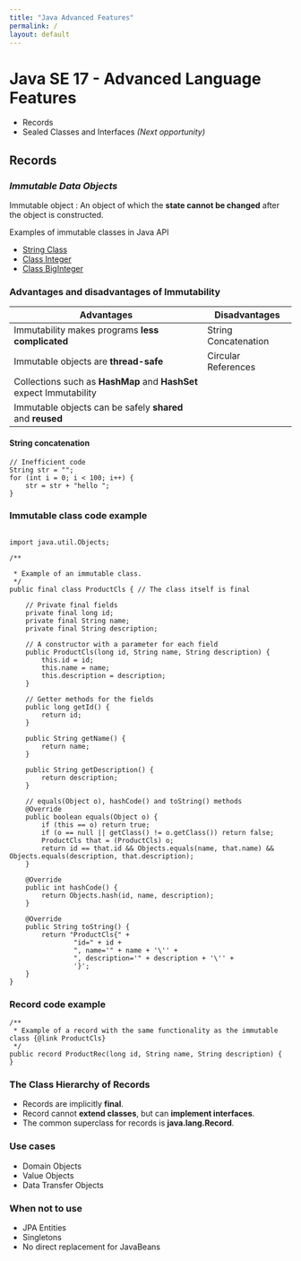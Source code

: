 ```yaml
---
title: "Java Advanced Features"
permalink: / 
layout: default
---
```



# Java SE 17 - Advanced Language Features

- Records
- Sealed Classes and Interfaces  *(Next opportunity)*

## Records

### *Immutable Data Objects*

Immutable object
: An object of which the **state cannot be changed** after the object is constructed.

Examples of immutable classes in Java API

- [String Class](https://docs.oracle.com/en/java/javase/17/docs/api/java.base/java/lang/String.html)
- [Class Integer](https://docs.oracle.com/en/java/javase/17/docs/api/java.base/java/lang/Integer.html)
- [Class BigInteger](https://docs.oracle.com/en/java/javase/17/docs/api/java.base/java/math/BigInteger.html)

### Advantages and disadvantages of Immutability

| Advantages                                                          | Disadvantages        |
|---------------------------------------------------------------------|----------------------|
| Immutability makes programs **less complicated**                    | String Concatenation |
| Immutable objects are **thread-safe**                               | Circular References  |
| Collections such as **HashMap** and **HashSet** expect Immutability |                      |
| Immutable objects can be safely **shared** and **reused**           |                      |

#### String concatenation

```
// Inefficient code
String str = "";
for (int i = 0; i < 100; i++) {
    str = str + "hello ";
}
```

### Immutable class code example

```

import java.util.Objects;

/**

 * Example of an immutable class.
 */
public final class ProductCls { // The class itself is final

    // Private final fields
    private final long id;
    private final String name;
    private final String description;

    // A constructor with a parameter for each field
    public ProductCls(long id, String name, String description) {
        this.id = id;
        this.name = name;
        this.description = description;
    }

    // Getter methods for the fields
    public long getId() {
        return id;
    }

    public String getName() {
        return name;
    }

    public String getDescription() {
        return description;
    }

    // equals(Object o), hashCode() and toString() methods
    @Override
    public boolean equals(Object o) {
        if (this == o) return true;
        if (o == null || getClass() != o.getClass()) return false;
        ProductCls that = (ProductCls) o;
        return id == that.id && Objects.equals(name, that.name) && Objects.equals(description, that.description);
    }

    @Override
    public int hashCode() {
        return Objects.hash(id, name, description);
    }

    @Override
    public String toString() {
        return "ProductCls{" +
                "id=" + id +
                ", name='" + name + '\'' +
                ", description='" + description + '\'' +
                '}';
    }
}

```
### Record code example

```
/**
 * Example of a record with the same functionality as the immutable class {@link ProductCls}
 */
public record ProductRec(long id, String name, String description) {
}
```

### The Class Hierarchy of Records

- Records are implicitly **final**.
- Record cannot **extend classes**, but can **implement interfaces**.
- The common superclass for records is **java.lang.Record**.

### Use cases

- Domain Objects
- Value Objects
- Data Transfer Objects

### When not to use

- JPA Entities
- Singletons
- No direct replacement for JavaBeans